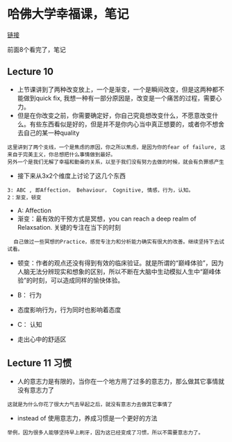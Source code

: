 # 哈佛大学幸福课，笔记

[链接](https://www.bilibili.com/video/av9916586/)

前面8个看完了，笔记

## Lecture 10

* 上节课讲到了两种改变放上，一个是渐变，一个是瞬间改变，但是这两种都不能做到quick fix, 我想一种有一部分原因是，改变是一个痛苦的过程，需要心力。
* 但是在你改变之前，你需要确定好，你自己究竟想改变什么，不愿意改变什么。有些东西看似是好的，但是并不是你内心当中真正想要的，或者你不想舍去自己的某一种quality
```
这里讲到了两个支线，一个是焦虑的原因，你之所以焦虑，是因为你的fear of failure, 这来自于完美主义，你总想把什么事情做到最好。
另外一个是我们无解了幸福和勤奋的关系，以至于我们没有努力去做的时候，就会有负罪感产生
```

* 接下来从3x2个维度上讨论了这几个东西
```
3: ABC , 即Affection， Behaviour， Cognitive, 情感，行为，认知。
2：渐变，顿变
```

 * A: Affection
  * 渐变：最有效的干预方式是冥想，you can reach a deep realm of Relaxsation. 关键的专注在当下的时刻
  ```
    自己做过一些冥想的Practice，感觉专注力和分析能力确实有很大的改善。继续坚持下去试试看。
  ```
  * 顿变：作者的观点还没有得到有效的临床验证。就是所谓的“巅峰体验”，因为人脑无法分辨现实和想象的区别，所以不断在大脑中生动模拟人生中“巅峰体验”的时刻，可以造成同样的愉快体验。
  
* B： 行为
 * 态度影响行为，行为同时也影响着态度
 
* C： 认知
 * 走出心中的舒适区
 
 ## Lecture 11 习惯
 * 人的意志力是有限的，当你在一个地方用了过多的意志力，那么做其它事情就没有意志力了
 ```
 这就是为什么你花了很大力气去早起之后，就没有意志力去做其它事情了
 ```
 
 * instead of 使用意志力，养成习惯是一个更好的方法
 ```
 举例，因为很多人能够坚持早上刷牙，因为这已经变成了习惯，所以不需要意志力了。
 ```
